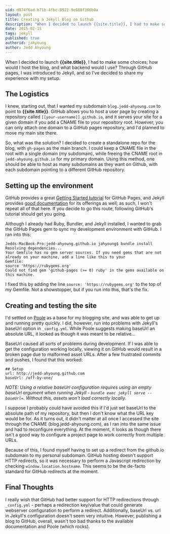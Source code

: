 ```yaml
---
uid: d874f6ad-b71b-4fbc-8922-9e680f306b0a
layout: post
title: Creating a Jekyll Blog on Github
description: "When I decided to launch {{site.title}}, I had to make some choices; how would I host the blog, and what backend would I use? Through GitHub pages, I was introduced to Jekyll, and so I've decided to share my experience with my setup."
date: 2015-02-15
tags: jekyll
published: true
authorid: jahyoung
author: Jedd Ahyoung
---
```


When I decided to launch **{{site.title}}**, I had to make some choices; how would I host the blog, and what backend would I use? Through GitHub pages, I was introduced to Jekyll, and so I've decided to share my experience with my setup.

## The Logistics

I knew, starting out, that I wanted my subdomain `blog.jedd-ahyoung.com` to point to **{{site.title}}**. GitHub allows you to host a user page by creating a repository called `[[your-username]].github.io`, and it serves your site for a given domain if you add a CNAME file to your repository root. However, you can only attach one domain to a GitHub pages repository, and I'd planned to move my main site there.

So, what was the solution? I decided to create a standalone repo for the blog, with `gh-pages` as the main branch. I could keep a CNAME file in the root with a single domain (my subdomain), while freeing the CNAME root in `jedd-ahyoung.github.io` for my primary domain. Using this method, one should be able to host as many subdomains as they want on Github, with each subdomain pointing to a different GitHub repository.

## Setting up the environment

GitHub provides a great [Getting Started tutorial](https://pages.github.com) for GitHub Pages, and Jekyll provides [good documentation](http://jekyllrb.com/docs/home/) for its offerings as well; as such, I won't repeat all of that here. If you decide to go this route, following GitHub's tutorial should get you going.

Although I already had Ruby, Bundler, and Jekyll installed, I wanted to grab the GitHub Pages gem to sync my development environment with GitHub. I ran into this:

	Jedds-MacBook-Pro:jedd-ahyoung.github.io jahyoung$ bundle install
	Resolving dependencies...
	Your Gemfile has no gem server sources. If you need gems that are not already on your machine, add a line like this to your
	Gemfile:
	source 'https://rubygems.org'
	Could not find gem 'github-pages (>= 0) ruby' in the gems available on this machine.

I fixed this by adding the line `source: 'https://rubygems.org'` to the top of my Gemfile. Not a showstopper, but if you run into this, that's the fix.

## Creating and testing the site

I'd settled on [Poole](https://github.com/poole/poole) as a base for my blogging site, and was able to get up and running pretty quickly. I did, however, run into problems with Jekyll's baseUrl option in `_config.yml`. While Poole suggests making baseUrl an absolute URL, it looked as though it was meant to be relative...

BaseUrl caused all sorts of problems during development. If I was able to get the configuration working locally, viewing it on GitHub would result in a broken page due to malformed asset URLs. After a few frustrated commits and pushes, I found that this worked:

	## Setup
	url: http://jedd-ahyoung.github.com
	baseUrl: /off-by-one/

*NOTE: Using a relative baseUrl configuration requires using an empty baseUrl argument when running Jekyll - `bundle exec jekyll serve --baseUrl=`. Without this, assets won't load correctly locally.*

I suppose I probably could have avoided this if I'd just set baseUrl to the absolute path of my repository, but then I don't know what the URL key would be for. As it turns out, it didn't matter at all once I accessed the site through the CNAME (blog.jedd-ahyoung.com), as I ran into the same issue and had to reconfigure everything. At the moment, it looks as though there isn't a good way to configure a project page to work correctly from multiple URLs.

Because of this, I found myself having to set up a redirect from the github.io subdomain to my personal subdomain. GitHub hosting doesn't support HTTP redirects, so it was necessary to perform a Javascript redirection by checking `window.location.hostname`. This seems to be the de-facto standard for GitHub redirects at the moment.

## Final Thoughts

I really wish that GitHub had better support for HTTP redirections through `_config.yml` - perhaps a redirection key/value that could generate webserver configuration to perform a redirect. Additionally, baseUrl vs. url in Jekyll's configuration doesn't seem very intuitive. However, publishing a blog to GitHub, overall, wasn't too bad thanks to the available documentation and Poole (which rocks).
